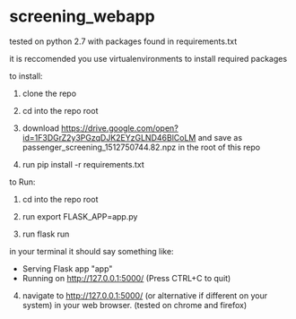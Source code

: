 # screening_webapp

tested on python 2.7 with packages found in requirements.txt

it is reccomended you use virtualenvironments to install required packages

to install:

1) clone the repo

2) cd into the repo root

3) download https://drive.google.com/open?id=1F3DGrZ2y3PGzqDJK2EYzGLND46BlCoLM and save as passenger_screening_1512750744.82.npz in the root of this repo

4) run pip install -r requirements.txt

to Run:

1) cd into the repo root

2) run export FLASK_APP=app.py

3) run flask run

in your terminal it should say something like:
  * Serving Flask app "app"
  * Running on http://127.0.0.1:5000/ (Press CTRL+C to quit)  
4) navigate to http://127.0.0.1:5000/ (or alternative if different on your system) in your web browser. (tested on chrome and firefox)

